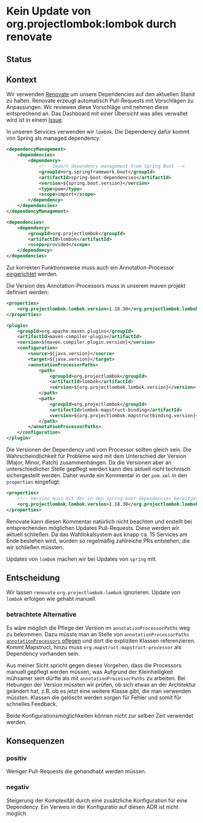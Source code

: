 # Kein Update von org.projectlombok:lombok durch renovate

## Status

<adr-status status='proposed'></adr-status>

## Kontext

Wir verwenden [Renovate](https://docs.renovatebot.com) um unsere Dependencies auf den aktuellen Stand zu halten. Renovate
erzeugt automatisch Pull-Requests mit Vorschlägen zu Anpassungen. Wir reviewen diese Vorschläge und nehmen diese entsprechend an.
Das Dashboard mit einer Übersicht was alles verwaltet wird ist in einem [Issue](https://github.com/it-at-m/Wahllokalsystem/issues/1).

In unseren Services verwenden wir `lombok`. Die Dependency dafür kommt von Spring als managed dependency:

```xml
<dependencyManagement>
    <dependencies>
        <dependency>
            <!-- Import dependency management from Spring Boot -->
            <groupId>org.springframework.boot</groupId>
            <artifactId>spring-boot-dependencies</artifactId>
            <version>${spring.boot.version}</version>
            <type>pom</type>
            <scope>import</scope>
        </dependency>
    </dependencies>
</dependencyManagement>
```

```xml
<dependencies>
    <dependency>
        <groupId>org.projectlombok</groupId>
        <artifactId>lombok</artifactId>
        <scope>provided</scope>
    </dependency>
</dependencies>
```

Zur korrekten Funktionsweise muss auch ein Annotation-Processor [eingerichtet](https://projectlombok.org/setup/maven) werden.

Die Version des Annotation-Processors muss in unserem maven projekt definiert werden:

```xml
<properties>
    <org.projectlombok.lombok.version>1.18.30</org.projectlombok.lombok.version>
</properties>
```

```xml
<plugin>
    <groupId>org.apache.maven.plugins</groupId>
    <artifactId>maven-compiler-plugin</artifactId>
    <version>${maven.compiler.plugin.version}</version>
    <configuration>
        <source>${java.version}</source>
        <target>${java.version}</target>
        <annotationProcessorPaths>
            <path>
                <groupId>org.projectlombok</groupId>
                <artifactId>lombok</artifactId>
                <version>${org.projectlombok.lombok.version}</version>
            </path>
            <path>
                <groupId>org.projectlombok</groupId>
                <artifactId>lombok-mapstruct-binding</artifactId>
                <version>${org.projectlombok.mapstructbinding.version}</version>
            </path>
        </annotationProcessorPaths>
    </configuration>
</plugin>
```

Die Versionen der Dependency und vom Processor sollten gleich sein. Die Wahrscheindlichkeit für Probleme wird mit dem Unterschied der Version (Major, Minor, Patch) zusammenhängen. 
Da die Versionen aber an unterschiedlicher Stelle gepflegt werden kann dies aktuell nicht
technisch sichergestellt werden. Daher wurde ein Kommentar in der `pom.xml` in den `properties` eingefügt:
```xml
<properties>
    <!-- Version muss mit der in den spring-boot-dependencies bereitgestellten Lombok-Version übereinstimmen -->
    <org.projectlombok.lombok.version>1.18.30</org.projectlombok.lombok.version>
</properties>
```

Renovate kann diesen Kommentar natürlich nicht beachten und erstellt bei entsprechenden möglichen Updates Pull-Requests.
Diese werden wir aktuell schließen. Da das Wahllokalsystem aus knapp ca. 15 Services am Ende bestehen wird, würden so regelmäßig
zahlreiche PRs entstehen, die wir schließen müssten. 

Updates von `lombok` machen wir bei Updates von `spring` mit.

## Entscheidung

Wir lassen `renovate` `org.projectlombok:lombok` ignorieren. Update von `lombok` erfolgen wie gehabt manuell.

### betrachtete Alternative

Es wäre möglich die Pflege der Version im `annotationProcessorPaths` weg zu bekommen. Dazu müsste man an Stelle von
`annotationProcessorPaths` [`annotationProcessors` pflegen](https://projectlombok.org/contributing/lombok-execution-path) und dort die expliziten Klassen referenzieren. Kommt Mapstruct,
hinzu muss `org.mapstruct:mapstruct-processor` als Dependency vorhanden sein.

Aus meiner Sicht spricht gegen dieses Vorgehen, dass die Processors manuell gepflegt werden müssen, was Aufgrund der Kleinheiligkeit
mühsamer sein dürfte als mit `annotationProcessorPaths` zu arbeiten. Bei Hebungen der
Version müssten wir prüfen, ob sich etwas an der Architektur geändert hat, z.B. ob es jetzt eine weitere Klasse gibt, die man
verwenden müssten. Klassen die gelöscht werden sorgen für Fehler und somit für schnelles Feedback.

Beide Konfigurationsmöglichkeiten können nicht zur selben Zeit verwendet werden.

## Konsequenzen

### positiv

Weniger Pull-Requests die gehandhabt werden müssen.

### negativ

Steigerung der Komplexität durch eine zusätzliche Konfiguration für eine Dependency. Ein Verweis in der Konfiguratio auf diesen ADR ist nicht möglich.